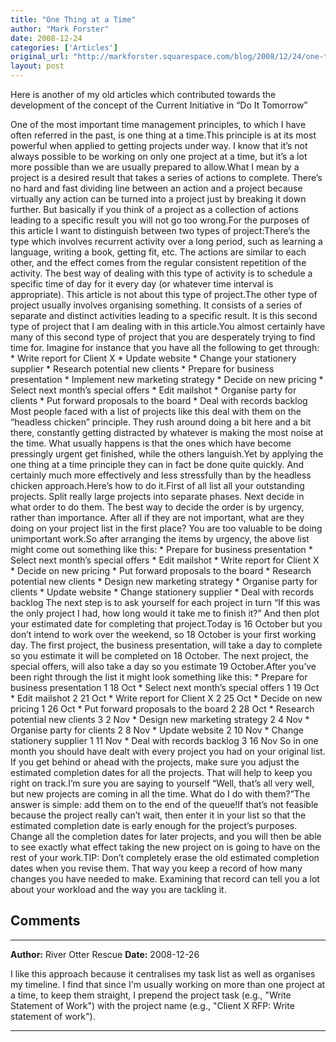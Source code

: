 ```yaml
---
title: "One Thing at a Time"
author: "Mark Forster"
date: 2008-12-24
categories: ['Articles']
original_url: "http://markforster.squarespace.com/blog/2008/12/24/one-thing-at-a-time.html"
layout: post
---
```


Here is another of my old articles which contributed towards the development of the concept of the Current Initiative in “Do It Tomorrow”

One of the most important time management principles, to which I have often referred in the past, is one thing at a time.This principle is at its most powerful when applied to getting projects under way. I know that it’s not always possible to be working on only one project at a time, but it’s a lot more possible than we are usually prepared to allow.What I mean by a project is a desired result that takes a series of actions to complete. There’s no hard and fast dividing line between an action and a project because virtually any action can be turned into a project just by breaking it down further. But basically if you think of a project as a collection of actions leading to a specific result you will not go too wrong.For the purposes of this article I want to distinguish between two types of project:There’s the type which involves recurrent activity over a long period, such as learning a language, writing a book, getting fit, etc. The actions are similar to each other, and the effect comes from the regular consistent repetition of the activity. The best way of dealing with this type of activity is to schedule a specific time of day for it every day (or whatever time interval is appropriate). This article is not about this type of project.The other type of project usually involves organising something. It consists of a series of separate and distinct activities leading to a specific result. It is this second type of project that I am dealing with in this article.You almost certainly have many of this second type of project that you are desperately trying to find time for. Imagine for instance that you have all the following to get through: * Write report for Client X * Update website * Change your stationery supplier * Research potential new clients * Prepare for business presentation * Implement new marketing strategy * Decide on new pricing * Select next month’s special offers * Edit mailshot * Organise party for clients * Put forward proposals to the board * Deal with records backlog Most people faced with a list of projects like this deal with them on the “headless chicken” principle. They rush around doing a bit here and a bit there, constantly getting distracted by whatever is making the most noise at the time. What usually happens is that the ones which have become pressingly urgent get finished, while the others languish.Yet by applying the one thing at a time principle they can in fact be done quite quickly. And certainly much more effectively and less stressfully than by the headless chicken approach.Here’s how to do it.First of all list all your outstanding projects. Split really large projects into separate phases. Next decide in what order to do them. The best way to decide the order is by urgency, rather than importance. After all if they are not important, what are they doing on your project list in the first place? You are too valuable to be doing unimportant work.So after arranging the items by urgency, the above list might come out something like this: * Prepare for business presentation * Select next month’s special offers * Edit mailshot * Write report for Client X * Decide on new pricing * Put forward proposals to the board * Research potential new clients * Design new marketing strategy * Organise party for clients * Update website * Change stationery supplier * Deal with records backlog The next step is to ask yourself for each project in turn “If this was the only project I had, how long would it take me to finish it?” And then plot your estimated date for completing that project.Today is 16 October but you don’t intend to work over the weekend, so 18 October is your first working day. The first project, the business presentation, will take a day to complete so you estimate it will be completed on 18 October. The next project, the special offers, will also take a day so you estimate 19 October.After you’ve been right through the list it might look something like this: * Prepare for business presentation 1 18 Oct * Select next month’s special offers 1 19 Oct * Edit mailshot 2 21 Oct * Write report for Client X 2 25 Oct * Decide on new pricing 1 26 Oct * Put forward proposals to the board 2 28 Oct * Research potential new clients 3 2 Nov * Design new marketing strategy 2 4 Nov * Organise party for clients 2 8 Nov * Update website 2 10 Nov * Change stationery supplier 1 11 Nov * Deal with records backlog 3 16 Nov So in one month you should have dealt with every project you had on your original list. If you get behind or ahead with the projects, make sure you adjust the estimated completion dates for all the projects. That will help to keep you right on track.I’m sure you are saying to yourself “Well, that’s all very well, but new projects are coming in all the time. What do I do with them?”The answer is simple: add them on to the end of the queue!If that’s not feasible because the project really can’t wait, then enter it in your list so that the estimated completion date is early enough for the project’s purposes. Change all the completion dates for later projects, and you will then be able to see exactly what effect taking the new project on is going to have on the rest of your work.TIP: Don’t completely erase the old estimated completion dates when you revise them. That way you keep a record of how many changes you have needed to make. Examining that record can tell you a lot about your workload and the way you are tackling it.


## Comments

---

**Author:** River Otter Rescue
**Date:** 2008-12-26

I like this approach because it centralises my task list as well as organises my timeline. I find that since I'm usually working on more than one project at a time, to keep them straight, I prepend the project task (e.g., "Write Statement of Work") with the project name (e.g., "Client X RFP: Write statement of work").

---
